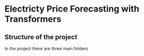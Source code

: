 # Electricty Price Forecasting with Transformers

## Structure of the project

In the project there are three main folders